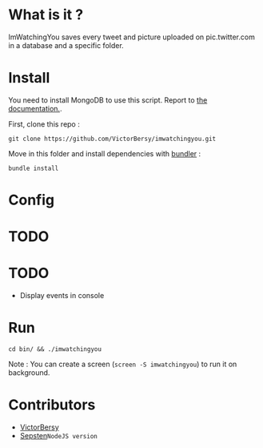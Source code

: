What is it ?
============

ImWatchingYou saves every tweet and picture uploaded on pic.twitter.com in a database and a specific folder.

Install
=======

You need to install MongoDB to use this script. Report to [the documentation.](http://www.mongodb.org/downloads).

First, clone this repo :

    git clone https://github.com/VictorBersy/imwatchingyou.git

Move in this folder and install dependencies with [bundler](http://bundler.io/) :

    bundle install

Config
======

# TODO

TODO
====

* Display events in console

Run
===

    cd bin/ && ./imwatchingyou


Note : You can create a screen (`screen -S imwatchingyou`) to run it on background. 

Contributors
============
* [VictorBersy](http://github.com/VictorBersy)
* [Sepsten](http://github.com/sepsten)`NodeJS version`